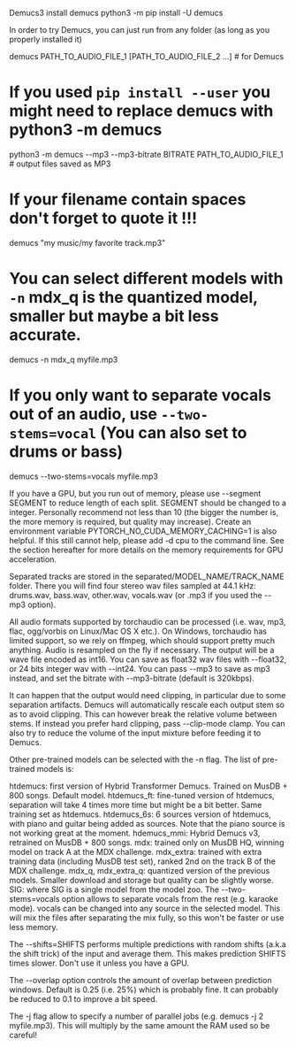 Demucs3
install demucs
python3 -m pip install -U demucs

In order to try Demucs, you can just run from any folder (as long as you properly installed it)

demucs PATH_TO_AUDIO_FILE_1 [PATH_TO_AUDIO_FILE_2 ...]   # for Demucs
# If you used `pip install --user` you might need to replace demucs with python3 -m demucs
python3 -m demucs --mp3 --mp3-bitrate BITRATE PATH_TO_AUDIO_FILE_1  # output files saved as MP3
# If your filename contain spaces don't forget to quote it !!!
demucs "my music/my favorite track.mp3"
# You can select different models with `-n` mdx_q is the quantized model, smaller but maybe a bit less accurate.
demucs -n mdx_q myfile.mp3
# If you only want to separate vocals out of an audio, use `--two-stems=vocal` (You can also set to drums or bass)
demucs --two-stems=vocals myfile.mp3

If you have a GPU, but you run out of memory, please use --segment SEGMENT to reduce length of each split. SEGMENT should be changed to a integer. Personally recommend not less than 10 (the bigger the number is, the more memory is required, but quality may increase). Create an environment variable PYTORCH_NO_CUDA_MEMORY_CACHING=1 is also helpful. If this still cannot help, please add -d cpu to the command line. See the section hereafter for more details on the memory requirements for GPU acceleration.

Separated tracks are stored in the separated/MODEL_NAME/TRACK_NAME folder. There you will find four stereo wav files sampled at 44.1 kHz: drums.wav, bass.wav, other.wav, vocals.wav (or .mp3 if you used the --mp3 option).

All audio formats supported by torchaudio can be processed (i.e. wav, mp3, flac, ogg/vorbis on Linux/Mac OS X etc.). On Windows, torchaudio has limited support, so we rely on ffmpeg, which should support pretty much anything. Audio is resampled on the fly if necessary. The output will be a wave file encoded as int16. You can save as float32 wav files with --float32, or 24 bits integer wav with --int24. You can pass --mp3 to save as mp3 instead, and set the bitrate with --mp3-bitrate (default is 320kbps).

It can happen that the output would need clipping, in particular due to some separation artifacts. Demucs will automatically rescale each output stem so as to avoid clipping. This can however break the relative volume between stems. If instead you prefer hard clipping, pass --clip-mode clamp. You can also try to reduce the volume of the input mixture before feeding it to Demucs.

Other pre-trained models can be selected with the -n flag. The list of pre-trained models is:

htdemucs: first version of Hybrid Transformer Demucs. Trained on MusDB + 800 songs. Default model.
htdemucs_ft: fine-tuned version of htdemucs, separation will take 4 times more time but might be a bit better. Same training set as htdemucs.
htdemucs_6s: 6 sources version of htdemucs, with piano and guitar being added as sources. Note that the piano source is not working great at the moment.
hdemucs_mmi: Hybrid Demucs v3, retrained on MusDB + 800 songs.
mdx: trained only on MusDB HQ, winning model on track A at the MDX challenge.
mdx_extra: trained with extra training data (including MusDB test set), ranked 2nd on the track B of the MDX challenge.
mdx_q, mdx_extra_q: quantized version of the previous models. Smaller download and storage but quality can be slightly worse.
SIG: where SIG is a single model from the model zoo.
The --two-stems=vocals option allows to separate vocals from the rest (e.g. karaoke mode). vocals can be changed into any source in the selected model. This will mix the files after separating the mix fully, so this won't be faster or use less memory.

The --shifts=SHIFTS performs multiple predictions with random shifts (a.k.a the shift trick) of the input and average them. This makes prediction SHIFTS times slower. Don't use it unless you have a GPU.

The --overlap option controls the amount of overlap between prediction windows. Default is 0.25 (i.e. 25%) which is probably fine. It can probably be reduced to 0.1 to improve a bit speed.

The -j flag allow to specify a number of parallel jobs (e.g. demucs -j 2 myfile.mp3). This will multiply by the same amount the RAM used so be careful!
